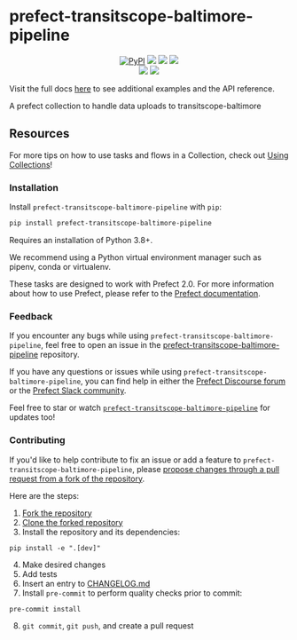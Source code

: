 # prefect-transitscope-baltimore-pipeline

<p align="center">
    <!--- Insert a cover image here -->
    <!--- <br> -->
    <a href="https://pypi.python.org/pypi/prefect-transitscope-baltimore-pipeline/" alt="PyPI version">
        <img alt="PyPI" src="https://img.shields.io/pypi/v/prefect-transitscope-baltimore-pipeline?color=0052FF&labelColor=090422"></a>
    <a href="https://github.com/fedderw/prefect-transitscope-baltimore-pipeline/" alt="Stars">
        <img src="https://img.shields.io/github/stars/fedderw/prefect-transitscope-baltimore-pipeline?color=0052FF&labelColor=090422" /></a>
    <a href="https://pypistats.org/packages/prefect-transitscope-baltimore-pipeline/" alt="Downloads">
        <img src="https://img.shields.io/pypi/dm/prefect-transitscope-baltimore-pipeline?color=0052FF&labelColor=090422" /></a>
    <a href="https://github.com/fedderw/prefect-transitscope-baltimore-pipeline/pulse" alt="Activity">
        <img src="https://img.shields.io/github/commit-activity/m/fedderw/prefect-transitscope-baltimore-pipeline?color=0052FF&labelColor=090422" /></a>
    <br>
    <a href="https://prefect-community.slack.com" alt="Slack">
        <img src="https://img.shields.io/badge/slack-join_community-red.svg?color=0052FF&labelColor=090422&logo=slack" /></a>
    <a href="https://discourse.prefect.io/" alt="Discourse">
        <img src="https://img.shields.io/badge/discourse-browse_forum-red.svg?color=0052FF&labelColor=090422&logo=discourse" /></a>
</p>

Visit the full docs [here](https://fedderw.github.io/prefect-transitscope-baltimore-pipeline) to see additional examples and the API reference.

A prefect collection to handle data uploads to transitscope-baltimore


<!--- ### Add a real-world example of how to use this Collection here

Offer some motivation on why this helps.

After installing `prefect-transitscope-baltimore-pipeline` and [saving the credentials](#saving-credentials-to-block), you can easily use it within your flows to help you achieve the aforementioned benefits!

```python
from prefect import flow, get_run_logger
```

--->

## Resources

For more tips on how to use tasks and flows in a Collection, check out [Using Collections](https://docs.prefect.io/collections/usage/)!

### Installation

Install `prefect-transitscope-baltimore-pipeline` with `pip`:

```bash
pip install prefect-transitscope-baltimore-pipeline
```

Requires an installation of Python 3.8+.

We recommend using a Python virtual environment manager such as pipenv, conda or virtualenv.

These tasks are designed to work with Prefect 2.0. For more information about how to use Prefect, please refer to the [Prefect documentation](https://docs.prefect.io/).

<!--- ### Saving credentials to block

Note, to use the `load` method on Blocks, you must already have a block document [saved through code](https://docs.prefect.io/concepts/blocks/#saving-blocks) or [saved through the UI](https://docs.prefect.io/ui/blocks/).

Below is a walkthrough on saving block documents through code.

1. Head over to <SERVICE_URL>.
2. Login to your <SERVICE> account.
3. Click "+ Create new secret key".
4. Copy the generated API key.
5. Create a short script, replacing the placeholders (or do so in the UI).

```python
from prefect_transitscope_baltimore_pipeline import Block
Block(api_key="API_KEY_PLACEHOLDER").save("BLOCK_NAME_PLACEHOLDER")
```

Congrats! You can now easily load the saved block, which holds your credentials:

```python
from prefect_transitscope_baltimore_pipeline import Block
Block.load("BLOCK_NAME_PLACEHOLDER")
```

!!! info "Registering blocks"

    Register blocks in this module to
    [view and edit them](https://docs.prefect.io/ui/blocks/)
    on Prefect Cloud:

    ```bash
    prefect block register -m prefect_transitscope_baltimore_pipeline
    ```

A list of available blocks in `prefect-transitscope-baltimore-pipeline` and their setup instructions can be found [here](https://fedderw.github.io/prefect-transitscope-baltimore-pipeline/blocks_catalog).

--->

### Feedback

If you encounter any bugs while using `prefect-transitscope-baltimore-pipeline`, feel free to open an issue in the [prefect-transitscope-baltimore-pipeline](https://github.com/fedderw/prefect-transitscope-baltimore-pipeline) repository.

If you have any questions or issues while using `prefect-transitscope-baltimore-pipeline`, you can find help in either the [Prefect Discourse forum](https://discourse.prefect.io/) or the [Prefect Slack community](https://prefect.io/slack).

Feel free to star or watch [`prefect-transitscope-baltimore-pipeline`](https://github.com/fedderw/prefect-transitscope-baltimore-pipeline) for updates too!

### Contributing

If you'd like to help contribute to fix an issue or add a feature to `prefect-transitscope-baltimore-pipeline`, please [propose changes through a pull request from a fork of the repository](https://docs.github.com/en/pull-requests/collaborating-with-pull-requests/proposing-changes-to-your-work-with-pull-requests/creating-a-pull-request-from-a-fork).

Here are the steps:

1. [Fork the repository](https://docs.github.com/en/get-started/quickstart/fork-a-repo#forking-a-repository)
2. [Clone the forked repository](https://docs.github.com/en/get-started/quickstart/fork-a-repo#cloning-your-forked-repository)
3. Install the repository and its dependencies:
```
pip install -e ".[dev]"
```
4. Make desired changes
5. Add tests
6. Insert an entry to [CHANGELOG.md](https://github.com/fedderw/prefect-transitscope-baltimore-pipeline/blob/main/CHANGELOG.md)
7. Install `pre-commit` to perform quality checks prior to commit:
```
pre-commit install
```
8. `git commit`, `git push`, and create a pull request
